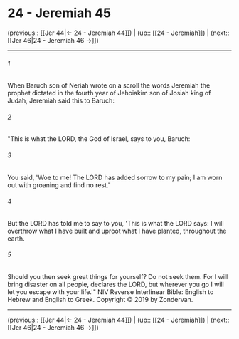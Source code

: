# 24 - Jeremiah 45

(previous:: [[Jer 44|← 24 - Jeremiah 44]]) | (up:: [[24 - Jeremiah]]) | (next:: [[Jer 46|24 - Jeremiah 46 →]])

***


###### 1 
When Baruch son of Neriah wrote on a scroll the words Jeremiah the prophet dictated in the fourth year of Jehoiakim son of Josiah king of Judah, Jeremiah said this to Baruch: 

###### 2 
"This is what the LORD, the God of Israel, says to you, Baruch: 

###### 3 
You said, 'Woe to me! The LORD has added sorrow to my pain; I am worn out with groaning and find no rest.' 

###### 4 
But the LORD has told me to say to you, 'This is what the LORD says: I will overthrow what I have built and uproot what I have planted, throughout the earth. 

###### 5 
Should you then seek great things for yourself? Do not seek them. For I will bring disaster on all people, declares the LORD, but wherever you go I will let you escape with your life.'" NIV Reverse Interlinear Bible: English to Hebrew and English to Greek. Copyright © 2019 by Zondervan.

***

(previous:: [[Jer 44|← 24 - Jeremiah 44]]) | (up:: [[24 - Jeremiah]]) | (next:: [[Jer 46|24 - Jeremiah 46 →]])
